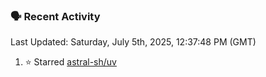 ### 🗣 Recent Activity

<!--RECENT_ACTIVITY:last_update-->
Last Updated: Saturday, July 5th, 2025, 12:37:48 PM (GMT)
<!--RECENT_ACTIVITY:last_update_end-->
<!--RECENT_ACTIVITY:start-->
1. ⭐ Starred [astral-sh/uv](https://github.com/astral-sh/uv)<br>
<!--RECENT_ACTIVITY:end-->
